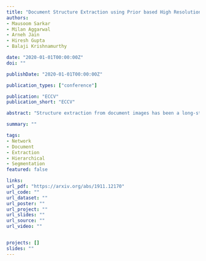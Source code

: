 ```yaml
---
title: "Document Structure Extraction using Prior based High Resolution Hierarchical Semantic Segmentation"
authors:
- Mausoom Sarkar
- Milan Aggarwal
- Arneh Jain
- Hiresh Gupta
- Balaji Krishnamurthy

date: "2020-01-01T00:00:00Z"
doi: ""

publishDate: "2020-01-01T00:00:00Z"

publication_types: ["conference"]

publication: "ECCV"
publication_short: "ECCV"

abstract: "Structure extraction from document images has been a long-standing research topic due to its high impact on a wide range of practical applications. In this paper, we share our findings on employing a hierarchical semantic segmentation network for this task of structure extraction. We propose a prior based deep hierarchical CNN network architecture that enables document structure extraction using very high resolution(1800 x 1000) images. We divide the document image into overlapping horizontal strips such that the network segments a strip and uses its prediction mask as prior for predicting the segmentation of the subsequent strip. We perform experiments establishing the effectiveness of our strip based network architecture through ablation methods and comparison with low-resolution variations. Further, to demonstrate our network's capabilities, we train it on only one type of documents (Forms) and achieve state-of-the-art results over other general document datasets. We introduce our new human-annotated forms dataset and show that our method significantly outperforms different segmentation baselines on this dataset in extracting hierarchical structures. Our method is currently being used in Adobe's AEM Forms for automated conversion of paper and PDF forms to modern HTML based forms."

summary: ""

tags:
- Network
- Document
- Extraction
- Hierarchical
- Segmentation
featured: false

links:
url_pdf: "https://arxiv.org/abs/1911.12170"
url_code: ""
url_dataset: ""
url_poster: ""
url_project: ""
url_slides: ""
url_source: ""
url_video: ""


projects: []
slides: ""
---
```

